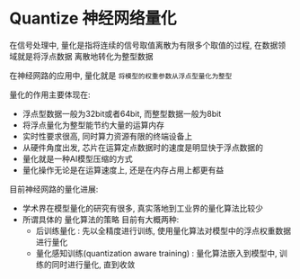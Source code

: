 # Quantize 神经网络量化

在信号处理中, 量化是指将连续的信号取值离散为有限多个取值的过程, 在数据领域就是将浮点数据 离散地转化为整型数据  

在神经网路的应用中, 量化就是 `将模型的权重参数从浮点型量化为整型`  

量化的作用主要体现在:
* 浮点型数据一般为32bit或者64bit, 而整型数据一般为8bit
* 将浮点量化为整型能节约大量的运算内存
* 实时性要求很高, 同时算力资源有限的终端设备上
* 从硬件角度出发, 芯片在运算定点数据时的速度是明显快于浮点数据的
* 量化就是一种AI模型压缩的方式
* 量化操作无论是在运算速度上, 还是在内存占用上都更有益


目前神经网路的量化进展:
* 学术界在模型量化的研究有很多, 真实落地到工业界的量化算法比较少
* 所谓具体的 量化算法的策略 目前有大概两种:
  * 后训练量化      : 先以全精度进行训练, 使用量化算法对模型中的浮点权重数据进行量化
  * 量化感知训练(quantization aware training)    : 量化算法嵌入到模型中, 训练的同时进行量化, 直到收敛


